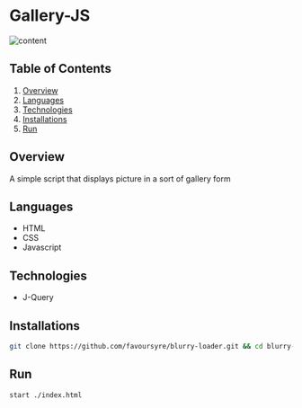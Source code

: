 # Gallery-JS

![content](https://drive.google.com/uc?export=download&id=1-zgZ3NMTOju2RupcfUodLQLxTn8H0HjX)

## Table of Contents

1. [Overview](#overview)
2. [Languages](#languages)
3. [Technologies](#technologies)
4. [Installations](#installations)
5. [Run](#run)

## Overview

A simple script that displays picture in a sort of gallery form

## Languages

- HTML
- CSS
- Javascript

## Technologies

- J-Query

## Installations

```bash
git clone https://github.com/favoursyre/blurry-loader.git && cd blurry-loader
```

## Run

```bash
start ./index.html
```
